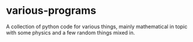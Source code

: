 # various-programs
A collection of python code for various things, mainly mathematical in topic with some physics and a few random things mixed in.
